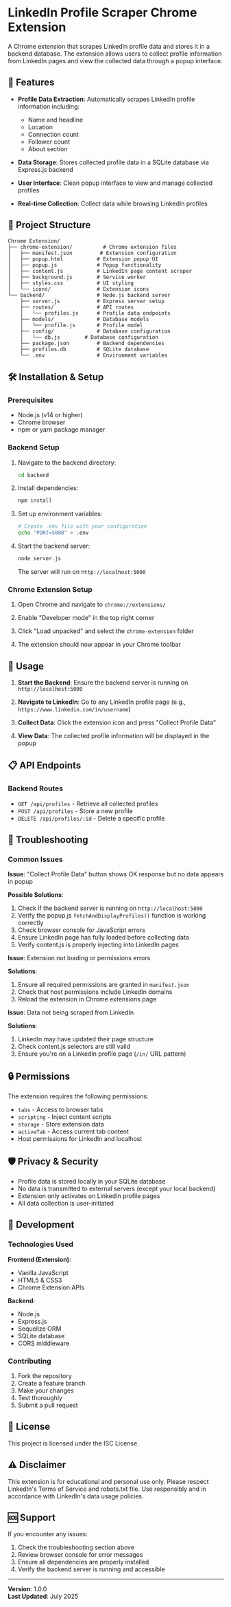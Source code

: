 # LinkedIn Profile Scraper Chrome Extension

A Chrome extension that scrapes LinkedIn profile data and stores it in a backend database. The extension allows users to collect profile information from LinkedIn pages and view the collected data through a popup interface.

## 🚀 Features

- **Profile Data Extraction**: Automatically scrapes LinkedIn profile information including:
  - Name and headline
  - Location
  - Connection count
  - Follower count
  - About section

- **Data Storage**: Stores collected profile data in a SQLite database via Express.js backend
- **User Interface**: Clean popup interface to view and manage collected profiles
- **Real-time Collection**: Collect data while browsing LinkedIn profiles

## 📁 Project Structure

```
Chrome Extension/
├── chrome-extension/          # Chrome extension files
│   ├── manifest.json         # Extension configuration
│   ├── popup.html           # Extension popup UI
│   ├── popup.js             # Popup functionality
│   ├── content.js           # LinkedIn page content scraper
│   ├── background.js        # Service worker
│   ├── styles.css           # UI styling
│   └── icons/               # Extension icons
└── backend/                 # Node.js backend server
    ├── server.js            # Express server setup
    ├── routes/              # API routes
    │   └── profiles.js      # Profile data endpoints
    ├── models/              # Database models
    │   └── profile.js       # Profile model
    ├── config/              # Database configuration
    │   └── db.js        # Database configuration
    ├── package.json         # Backend dependencies
    ├── profiles.db          # SQLite database
    └── .env                 # Environment variables
```

## 🛠️ Installation & Setup

### Prerequisites

- Node.js (v14 or higher)
- Chrome browser
- npm or yarn package manager

### Backend Setup

1. Navigate to the backend directory:
   ```bash
   cd backend
   ```

2. Install dependencies:
   ```bash
   npm install
   ```

3. Set up environment variables:
   ```bash
   # Create .env file with your configuration
   echo "PORT=5000" > .env
   ```

4. Start the backend server:
   ```bash
   node server.js
   ```

   The server will run on `http://localhost:5000`

### Chrome Extension Setup

1. Open Chrome and navigate to `chrome://extensions/`

2. Enable "Developer mode" in the top right corner

3. Click "Load unpacked" and select the `chrome-extension` folder

4. The extension should now appear in your Chrome toolbar

## 🔧 Usage

1. **Start the Backend**: Ensure the backend server is running on `http://localhost:5000`

2. **Navigate to LinkedIn**: Go to any LinkedIn profile page (e.g., `https://www.linkedin.com/in/username`)

3. **Collect Data**: Click the extension icon and press "Collect Profile Data"

4. **View Data**: The collected profile information will be displayed in the popup

## 📋 API Endpoints

### Backend Routes

- `GET /api/profiles` - Retrieve all collected profiles
- `POST /api/profiles` - Store a new profile
- `DELETE /api/profiles/:id` - Delete a specific profile

## 🐛 Troubleshooting

### Common Issues

**Issue**: "Collect Profile Data" button shows OK response but no data appears in popup

**Possible Solutions**:
1. Check if the backend server is running on `http://localhost:5000`
2. Verify the popup.js `fetchAndDisplayProfiles()` function is working correctly
3. Check browser console for JavaScript errors
4. Ensure LinkedIn page has fully loaded before collecting data
5. Verify content.js is properly injecting into LinkedIn pages

**Issue**: Extension not loading or permissions errors

**Solutions**:
1. Ensure all required permissions are granted in `manifest.json`
2. Check that host permissions include LinkedIn domains
3. Reload the extension in Chrome extensions page

**Issue**: Data not being scraped from LinkedIn

**Solutions**:
1. LinkedIn may have updated their page structure
2. Check content.js selectors are still valid
3. Ensure you're on a LinkedIn profile page (`/in/` URL pattern)

## 🔒 Permissions

The extension requires the following permissions:
- `tabs` - Access to browser tabs
- `scripting` - Inject content scripts
- `storage` - Store extension data
- `activeTab` - Access current tab content
- Host permissions for LinkedIn and localhost

## 🛡️ Privacy & Security

- Profile data is stored locally in your SQLite database
- No data is transmitted to external servers (except your local backend)
- Extension only activates on LinkedIn profile pages
- All data collection is user-initiated

## 🔧 Development

### Technologies Used

**Frontend (Extension)**:
- Vanilla JavaScript
- HTML5 & CSS3
- Chrome Extension APIs

**Backend**:
- Node.js
- Express.js
- Sequelize ORM
- SQLite database
- CORS middleware

### Contributing

1. Fork the repository
2. Create a feature branch
3. Make your changes
4. Test thoroughly
5. Submit a pull request

## 📝 License

This project is licensed under the ISC License.

## ⚠️ Disclaimer

This extension is for educational and personal use only. Please respect LinkedIn's Terms of Service and robots.txt file. Use responsibly and in accordance with LinkedIn's data usage policies.

## 🆘 Support

If you encounter any issues:
1. Check the troubleshooting section above
2. Review browser console for error messages
3. Ensure all dependencies are properly installed
4. Verify the backend server is running and accessible

---

**Version**: 1.0.0  
**Last Updated**: July 2025
